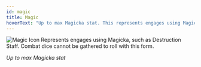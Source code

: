 ```yaml
---
id: magic
title: Magic
hoverText: "Up to max Magicka stat. This represents engages using Magicka, such as Destruction Staff. Combat dice cannot be gathered to roll with this form."
---
```


<img src="/icons/magic.svg" alt="Magic Icon" />
Represents engages using Magicka, such as Destruction Staff. Combat dice cannot be gathered to roll with this form.

*Up to max Magicka stat*
